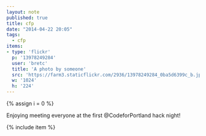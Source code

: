 ```yaml
---
layout: note
published: true
title: cfp
date: "2014-04-22 20:05"
tags: 
  - cfp
items:
- type: 'flickr'
  p: '13978249284'
  user: 'bretc'
  title: 'A photo by someone'
  src: 'https://farm3.staticflickr.com/2936/13978249284_0ba5d6399c_b.jpg'
  w: '1024'
  h: '224'
---
```

{% assign i = 0  %}

Enjoying meeting everyone at the first @CodeforPortland hack night!

{% include item %}
